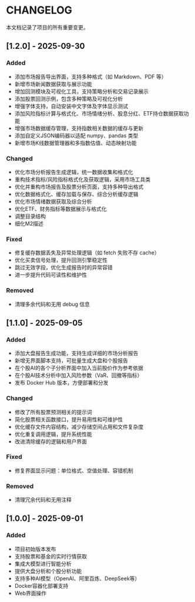 # CHANGELOG

本文档记录了项目的所有重要变更。

## [1.2.0] - 2025-09-30

### Added

- 添加市场报告导出界面，支持多种格式（如 Markdown、PDF 等）
- 新增市场新闻数据获取与展示功能
- 增加回测模块及可视化工具，支持策略分析和交易记录展示
- 添加股票回测示例，包含多种策略及可视化分析
- 增强字体支持，自动安装中文字体及字体显示测试
- 添加风险指标计算与格式化、市场情绪分析、股息分红、ETF持仓数据获取功能
- 增强市场数据缓存管理，支持指数相关数据的缓存与更新
- 添加自定义JSON编码器以适配 numpy、pandas 类型
- 新增市场K线数据管理器和多指数估值、动态映射功能

### Changed

- 优化市场分析报告生成逻辑，统一数据收集和格式化
- 重构技术指标/风险指标格式化及获取逻辑，采用市场工具类
- 优化并重构市场报告及股票分析页面，支持多种导出格式
- 优化数据格式化、缓存加载与保存、综合分析缓存逻辑
- 优化市场情绪数据获取及综合分析
- 优化ETF、财务指标等数据展示与格式化
- 调整目录结构
- 细化M2描述

### Fixed

- 修复缓存数据丢失及异常处理逻辑（如 fetch 失败不存 cache）
- 优化买卖信号处理，提升回测引擎稳定性
- 跳过无效字段，优化生成报告时的异常容错
- 进一步提升代码可读性和维护性

### Removed

- 清理多余代码和无用 debug 信息


## [1.1.0] - 2025-09-05

### Added

- 添加大盘报告生成功能，支持生成详细的市场分析报告
- 新增无界面脚本支持，可批量生成大盘和个股报告
- 在个股AI的各个子分析界面中加入当前股价作为参考依据
- 在个股AI技术分析中加入风险参数（VaR、回撤等指标）
- 发布 Docker Hub 版本，方便部署和分发

### Changed

- 修改了所有股票预测相关的提示词
- 简化股票相关函数接口，提升易用性和可维护性
- 优化缓存文件内容结构，减少存储空间占用和文件复杂度
- 优化重复调用逻辑，提升系统性能
- 改进清除缓存的逻辑和用户界面

### Fixed

- 修复界面显示问题：单位格式、空值处理、容错机制

### Removed

- 清理冗余代码和无用注释


## [1.0.0] - 2025-09-01

### Added

- 项目初始版本发布
- 支持股票和基金的实时行情获取
- 集成大模型进行智能分析
- 提供大盘分析和个股分析功能
- 支持多种AI模型（OpenAI、阿里百炼、DeepSeek等）
- Docker容器化部署支持
- Web界面操作
